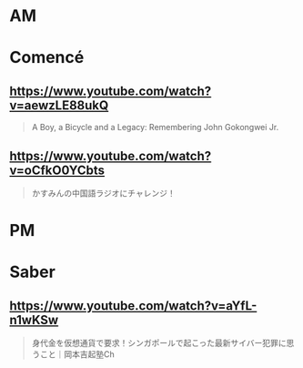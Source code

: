 # AM
# Comencé

## https://www.youtube.com/watch?v=aewzLE88ukQ

> A Boy, a Bicycle and a Legacy: Remembering John Gokongwei Jr. 

## https://www.youtube.com/watch?v=oCfkO0YCbts

> かすみんの中国語ラジオにチャレンジ！ 

# PM
# Saber

## https://www.youtube.com/watch?v=aYfL-n1wKSw

>  身代金を仮想通貨で要求！シンガポールで起こった最新サイバー犯罪に思うこと｜岡本吉起塾Ch 
